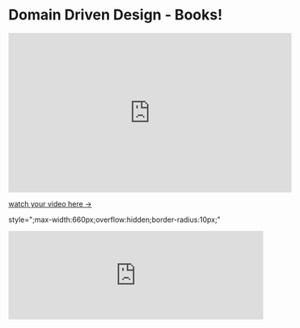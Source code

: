 # Domain Driven Design - Books!

<iframe width="560" height="315" src="https://www.youtube.com/embed/z8qhToMtYRc" title="YouTube video player" frameborder="0" allow="accelerometer; autoplay; clipboard-write; encrypted-media; gyroscope; picture-in-picture; web-share" allowfullscreen></iframe>


[watch your video here ->](https://youtu.be/z8qhToMtYRc)

 style=";max-width:660px;overflow:hidden;border-radius:10px;"

<iframe allow="autoplay *; encrypted-media *; fullscreen *; clipboard-write" frameborder="0" height="175" width="100%" sandbox="allow-forms allow-popups allow-same-origin allow-scripts allow-storage-access-by-user-activation allow-top-navigation-by-user-activation" src="https://embed.podcasts.apple.com/il/podcast/engineering-stack-overflow-with-roberta-arcoverde/id117488860?i=1000568359491"></iframe>